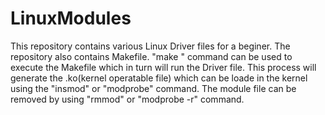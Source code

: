 # LinuxModules
This repository  contains various Linux Driver files for a beginer. The repository also contains Makefile. "make " command can be used to execute the Makefile which in turn will run the Driver file. This process will generate the .ko(kernel operatable file) which can be loade in the kernel using the "insmod" or "modprobe" command. The module file can be removed by using "rmmod" or "modprobe -r" command.
